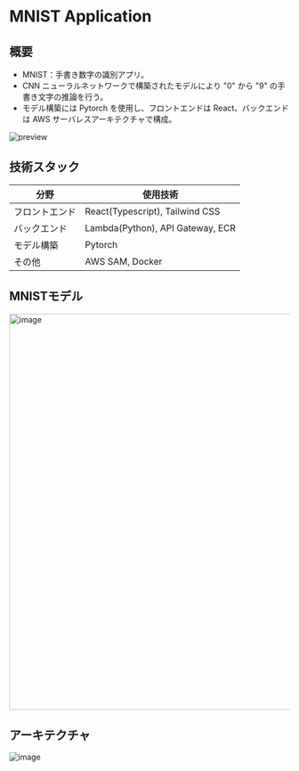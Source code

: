 # MNIST Application

## 概要
- MNIST：手書き数字の識別アプリ。
- CNN ニューラルネットワークで構築されたモデルにより "0" から "9" の手書き文字の推論を行う。
- モデル構築には Pytorch を使用し、フロントエンドは React、バックエンドは AWS サーバレスアーキテクチャで構成。

![preview](https://user-images.githubusercontent.com/89395132/236490902-24b4fadb-0f02-4b90-8328-d821a9a9b909.png)


## 技術スタック
| 分野 | 使用技術 |
| ---- | ---- |
| フロントエンド | React(Typescript), Tailwind CSS |
| バックエンド | Lambda(Python), API Gateway, ECR |
| モデル構築 | Pytorch |
| その他 | AWS SAM, Docker |


## MNISTモデル
<img width="711" alt="image" src="https://user-images.githubusercontent.com/89395132/236503151-15499f5e-ef32-44dd-a695-ae8329b2a5c7.png">


## アーキテクチャ
![image](https://user-images.githubusercontent.com/89395132/236503556-c9d8a25c-5948-4737-b531-b0b98f0baab8.png)

